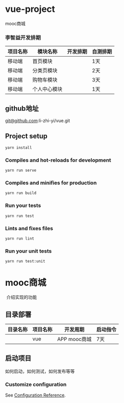 # vue-project
 mooc商城

 ### 李智益开发排期

| 项目名称 | 模块名称 | 开发排期 | 自测排期 |
| -------- | -------- | -------- | -------- |
| 移动端   |   首页模块    |          |     1天   |
| 移动端   |   分类页模块   |          |     2天   |
| 移动端   |   购物车模块    |          |     3天   |
| 移动端   |   个人中心模块    |          |     1天   |



## github地址
git@github.com:li-zhi-yi/vue.git

## Project setup
```
yarn install
```

### Compiles and hot-reloads for development
```
yarn run serve
```

### Compiles and minifies for production
```
yarn run build
```

### Run your tests
```
yarn run test
```

### Lints and fixes files
```
yarn run lint
```

### Run your unit tests
```
yarn run test:unit
```

# mooc商城

​	介绍实现的功能

## 目录部署

| 目录名称    | 项目名称 | 开发周期 | 启动指令 |
| ----------- | -------- | -------- | -------- |
| |      vue     |APP mooc商城 |   7天    | yarn serve


## 启动项目

如何启动，如何测试，如何发布等等














### Customize configuration
See [Configuration Reference](https://cli.vuejs.org/config/).
